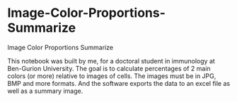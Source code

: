 # Image-Color-Proportions-Summarize
Image Color Proportions Summarize

This notebook was built by me, for a doctoral student in immunology at Ben-Gurion University. 
The goal is to calculate percentages of 2 main colors (or more) relative to images of cells.
The images must be in JPG, BMP and more formats. And the software exports the data to an excel file as well as a summary image.
